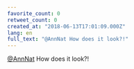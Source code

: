 ```yaml
---
favorite_count: 0
retweet_count: 0
created_at: "2018-06-13T17:01:09.000Z"
lang: en
full_text: "@AnnNat How does it look?!"
---
```


[@AnnNat](https://twitter.com/AnnNat) How does it look?!
